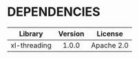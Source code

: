 # DEPENDENCIES

| Library | Version | License |
| ------------- |:-------------:| -----|
| xl-threading      | 1.0.0 | Apache 2.0 |
